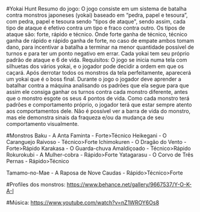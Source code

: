 #Yokai Hunt
Resumo do jogo: O jogo consiste em um sistema de batalha contra monstros japoneses (yokai) baseado em “pedra, papel e tesoura”, com pedra, papel e tesoura sendo "tipos de ataque", sendo assim, cada tipo de ataque é efetivo contra um tipo e fraco contra outro. Os tipos de ataque são: forte, rápido e técnico. Onde forte ganha de técnico, técnico ganha de rápido e rápido ganha de forte, no caso de empate ambos tomam dano, para incentivar a batalha a terminar na menor quantidade possível de turnos e para ter um ponto negativo em errar. Cada yokai tem seu próprio padrão de ataque e 6 de vida.
Requisitos: O jogo se inicia numa tela com silhuetas dos vários yokai, e o jogador pode decidir a ordem em que os caçará. Após derrotar todos os monstros da tela perfeitamente, aparecerá um yokai que é o boss final. 
Durante o jogo o jogador deve aprender a batalhar contra a máquina analisando os padrões que ela segue para que assim ele consiga ganhar os turnos contra cada monstro diferente, antes que o monstro esgote os seus 4 pontos de vida. Como cada monstro terá padrões e comportamento próprio, o jogador terá que estar sempre atento aos comportamentos dele. Não é possível ver a barra de vida do monstro, mas ele demonstra sinais da fraqueza e/ou da mudança de seu comportamento visualmente.

#Monstros
Baku - A Anta Faminta - Forte>Técnico
Heikegani - O Caranguejo Raivoso - Técnico>Forte
Ichimokuren - O Dragão do Vento - Forte>Rápido
Karakasa - O Guarda-chuva Amaldiçoado - Técnico>Rápido
Rokurokubi - A Mulher-cobra - Rápido>Forte
Yatagarasu - O Corvo de Três Pernas - Rápido>Técnico

Tamamo-no-Mae - A Raposa de Nove Caudas - Rápido>Técnico>Forte
		

#Profiles dos monstros:
https://www.behance.net/gallery/9667537/Y-O-K-A-I

#Música:
https://www.youtube.com/watch?v=nZ1WROY6Os8
